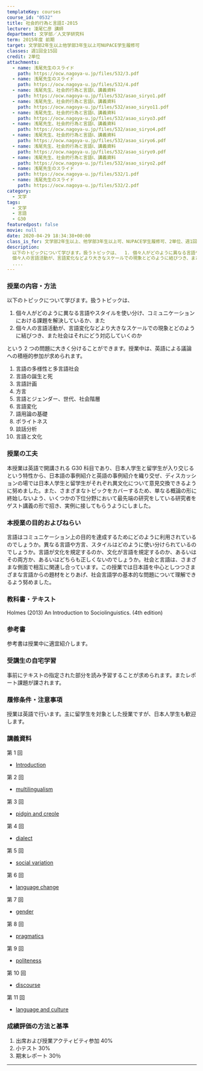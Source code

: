 ```yaml
---
templateKey: courses
course_id: "0532"
title: 社会的行為と言語I-2015
lecturer: 淺尾仁彦 講師
department: 文学部／人文学研究科
term: 2015年度 前期
target: 文学部2年生以上他学部3年生以上可NUPACE学生履修可
classes: 週1回全15回
credit: 2単位
attachments:
  - name: 浅尾先生のスライド
    path: https://ocw.nagoya-u.jp/files/532/3.pdf
  - name: 浅尾先生のスライド
    path: https://ocw.nagoya-u.jp/files/532/4.pdf
  - name: 浅尾先生、社会的行為と言語Ⅰ、講義資料
    path: https://ocw.nagoya-u.jp/files/532/asao_siryo1.pdf
  - name: 浅尾先生、社会的行為と言語Ⅰ、講義資料
    path: https://ocw.nagoya-u.jp/files/532/asao_siryo11.pdf
  - name: 浅尾先生、社会的行為と言語Ⅰ、講義資料
    path: https://ocw.nagoya-u.jp/files/532/asao_siryo3.pdf
  - name: 浅尾先生、社会的行為と言語Ⅰ、講義資料
    path: https://ocw.nagoya-u.jp/files/532/asao_siryo4.pdf
  - name: 浅尾先生、社会的行為と言語Ⅰ、講義資料
    path: https://ocw.nagoya-u.jp/files/532/asao_siryo6.pdf
  - name: 浅尾先生、社会的行為と言語Ⅰ、講義資料
    path: https://ocw.nagoya-u.jp/files/532/asao_siryo9.pdf
  - name: 浅尾先生、社会的行為と言語Ⅰ、講義資料
    path: https://ocw.nagoya-u.jp/files/532/asao_siryo2.pdf
  - name: 浅尾先生のスライド
    path: https://ocw.nagoya-u.jp/files/532/1.pdf
  - name: 浅尾先生のスライド
    path: https://ocw.nagoya-u.jp/files/532/2.pdf
category:
  - 文学
tags:
  - 文学
  - 言語
  - G30
featuredpost: false
movie: null
date: 2020-04-29 18:34:38+00:00
class_is_for: 文学部2年生以上、他学部3年生以上可、NUPACE学生履修可、2単位、週1回全15回
description:
  以下のトピックについて学びます。扱うトピックは、  1. 個々人がどのように異なる言語やスタイルを使い分け、コミュニケーションにおける課題を解決しているか、また  2.
  個々人の言語活動が、言語変化などより大きなスケールでの現象とどのように結びつき、また社会はそれにどう対応していくのかという2つの問題に大きく分けることができます。授業中は、英語による議論への積極的参加が求められます。
  ....
---
```


### 授業の内容・方法

以下のトピックについて学びます。扱うトピックは、

1. 個々人がどのように異なる言語やスタイルを使い分け、コミュニケーションにおける課題を解決しているか、また
2. 個々人の言語活動が、言語変化などより大きなスケールでの現象とどのように結びつき、また社会はそれにどう対応していくのか

という 2 つの問題に大きく分けることができます。授業中は、英語による議論への積極的参加が求められます。

1. 言語の多様性と多言語社会
2. 言語の誕生と死
3. 言語計画
4. 方言
5. 言語とジェンダー、世代、社会階層
6. 言語変化
7. 語用論の基礎
8. ポライトネス
9. 談話分析
10. 言語と文化

### 授業の工夫

本授業は英語で開講される G30 科目であり、日本人学生と留学生が入り交じるという特性から、日本語の事例紹介と英語の事例紹介を織り交ぜ、ディスカッションの場では日本人学生と留学生がそれぞれ異文化について意見交換できるように努めました。また、さまざまなトピックをカバーするため、単なる概論の形に終始しないよう、いくつかの下位分野において最先端の研究をしている研究者をゲスト講義の形で招き、実例に接してもらうようにしました。

### 本授業の目的およびねらい

言語はコミュニケーション上の目的を達成するためにどのように利用されているのでしょうか。異なる言語や方言、スタイルはどのように使い分けられているのでしょうか。言語が文化を規定するのか、文化が言語を規定するのか、あるいはその両方か、あるいはどちらも正しくないのでしょうか。社会と言語は、さまざまな側面で相互に関連し合っています。この授業では日本語を中心としつつさまざまな言語からの題材をとりあげ、社会言語学の基本的な問題について理解できるよう努めました。

### 教科書・テキスト

Holmes (2013) An Introduction to Sociolinguistics. (4th edition)

### 参考書

参考書は授業中に適宜紹介します。

### 受講生の自宅学習

事前にテキストの指定された部分を読み予習することが求められます。またレポート課題が課されます。

### 履修条件・注意事項

授業は英語で行います。主に留学生を対象とした授業ですが、日本人学生も歓迎します。

### 講義資料

第 1 回

- [Introduction](https://ocw.nagoya-u.jp/files/532/asao_siryo1.pdf)

第 2 回

- [multilingualism](https://ocw.nagoya-u.jp/files/532/asao_siryo2.pdf)

第 3 回

- [pidgin and creole](https://ocw.nagoya-u.jp/files/532/asao_siryo3.pdf)

第 4 回

- [dialect](https://ocw.nagoya-u.jp/files/532/asao_siryo4.pdf)

第 5 回

- [social variation](https://ocw.nagoya-u.jp/files/532/1.pdf)

第 6 回

- [language change](https://ocw.nagoya-u.jp/files/532/asao_siryo6.pdf)

第 7 回

- [gender](https://ocw.nagoya-u.jp/files/532/2.pdf)

第 8 回

- [pragmatics](https://ocw.nagoya-u.jp/files/532/3.pdf)

第 9 回

- [politeness](https://ocw.nagoya-u.jp/files/532/asao_siryo9.pdf)

第 10 回

- [discourse](https://ocw.nagoya-u.jp/files/532/4.pdf)

第 11 回

- [language and culture](https://ocw.nagoya-u.jp/files/532/asao_siryo11.pdf)

### 成績評価の方法と基準

1. 出席および授業アクティビティ参加 40%
2. 小テスト 30%
3. 期末レポート 30％

---
